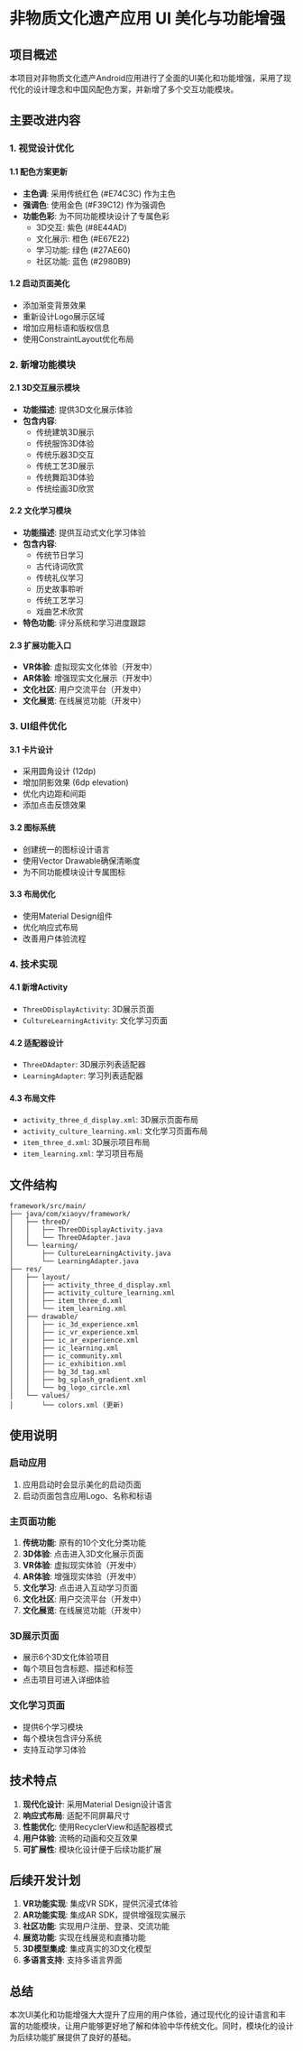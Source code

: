 # 非物质文化遗产应用 UI 美化与功能增强

## 项目概述

本项目对非物质文化遗产Android应用进行了全面的UI美化和功能增强，采用了现代化的设计理念和中国风配色方案，并新增了多个交互功能模块。

## 主要改进内容

### 1. 视觉设计优化

#### 1.1 配色方案更新
- **主色调**: 采用传统红色 (#E74C3C) 作为主色
- **强调色**: 使用金色 (#F39C12) 作为强调色
- **功能色彩**: 为不同功能模块设计了专属色彩
  - 3D交互: 紫色 (#8E44AD)
  - 文化展示: 橙色 (#E67E22)
  - 学习功能: 绿色 (#27AE60)
  - 社区功能: 蓝色 (#2980B9)

#### 1.2 启动页面美化
- 添加渐变背景效果
- 重新设计Logo展示区域
- 增加应用标语和版权信息
- 使用ConstraintLayout优化布局

### 2. 新增功能模块

#### 2.1 3D交互展示模块
- **功能描述**: 提供3D文化展示体验
- **包含内容**: 
  - 传统建筑3D展示
  - 传统服饰3D体验
  - 传统乐器3D交互
  - 传统工艺3D展示
  - 传统舞蹈3D体验
  - 传统绘画3D欣赏

#### 2.2 文化学习模块
- **功能描述**: 提供互动式文化学习体验
- **包含内容**:
  - 传统节日学习
  - 古代诗词欣赏
  - 传统礼仪学习
  - 历史故事聆听
  - 传统工艺学习
  - 戏曲艺术欣赏
- **特色功能**: 评分系统和学习进度跟踪

#### 2.3 扩展功能入口
- **VR体验**: 虚拟现实文化体验（开发中）
- **AR体验**: 增强现实文化展示（开发中）
- **文化社区**: 用户交流平台（开发中）
- **文化展览**: 在线展览功能（开发中）

### 3. UI组件优化

#### 3.1 卡片设计
- 采用圆角设计 (12dp)
- 增加阴影效果 (6dp elevation)
- 优化内边距和间距
- 添加点击反馈效果

#### 3.2 图标系统
- 创建统一的图标设计语言
- 使用Vector Drawable确保清晰度
- 为不同功能模块设计专属图标

#### 3.3 布局优化
- 使用Material Design组件
- 优化响应式布局
- 改善用户体验流程

### 4. 技术实现

#### 4.1 新增Activity
- `ThreeDDisplayActivity`: 3D展示页面
- `CultureLearningActivity`: 文化学习页面

#### 4.2 适配器设计
- `ThreeDAdapter`: 3D展示列表适配器
- `LearningAdapter`: 学习列表适配器

#### 4.3 布局文件
- `activity_three_d_display.xml`: 3D展示页面布局
- `activity_culture_learning.xml`: 文化学习页面布局
- `item_three_d.xml`: 3D展示项目布局
- `item_learning.xml`: 学习项目布局

## 文件结构

```
framework/src/main/
├── java/com/xiaoyv/framework/
│   ├── threeD/
│   │   ├── ThreeDDisplayActivity.java
│   │   └── ThreeDAdapter.java
│   └── learning/
│       ├── CultureLearningActivity.java
│       └── LearningAdapter.java
├── res/
│   ├── layout/
│   │   ├── activity_three_d_display.xml
│   │   ├── activity_culture_learning.xml
│   │   ├── item_three_d.xml
│   │   └── item_learning.xml
│   ├── drawable/
│   │   ├── ic_3d_experience.xml
│   │   ├── ic_vr_experience.xml
│   │   ├── ic_ar_experience.xml
│   │   ├── ic_learning.xml
│   │   ├── ic_community.xml
│   │   ├── ic_exhibition.xml
│   │   ├── bg_3d_tag.xml
│   │   ├── bg_splash_gradient.xml
│   │   └── bg_logo_circle.xml
│   └── values/
│       └── colors.xml (更新)
```

## 使用说明

### 启动应用
1. 应用启动时会显示美化的启动页面
2. 启动页面包含应用Logo、名称和标语

### 主页面功能
1. **传统功能**: 原有的10个文化分类功能
2. **3D体验**: 点击进入3D文化展示页面
3. **VR体验**: 虚拟现实体验（开发中）
4. **AR体验**: 增强现实体验（开发中）
5. **文化学习**: 点击进入互动学习页面
6. **文化社区**: 用户交流平台（开发中）
7. **文化展览**: 在线展览功能（开发中）

### 3D展示页面
- 展示6个3D文化体验项目
- 每个项目包含标题、描述和标签
- 点击项目可进入详细体验

### 文化学习页面
- 提供6个学习模块
- 每个模块包含评分系统
- 支持互动学习体验

## 技术特点

1. **现代化设计**: 采用Material Design设计语言
2. **响应式布局**: 适配不同屏幕尺寸
3. **性能优化**: 使用RecyclerView和适配器模式
4. **用户体验**: 流畅的动画和交互效果
5. **可扩展性**: 模块化设计便于后续功能扩展

## 后续开发计划

1. **VR功能实现**: 集成VR SDK，提供沉浸式体验
2. **AR功能实现**: 集成AR SDK，提供增强现实展示
3. **社区功能**: 实现用户注册、登录、交流功能
4. **展览功能**: 实现在线展览和直播功能
5. **3D模型集成**: 集成真实的3D文化模型
6. **多语言支持**: 支持多语言界面

## 总结

本次UI美化和功能增强大大提升了应用的用户体验，通过现代化的设计语言和丰富的功能模块，让用户能够更好地了解和体验中华传统文化。同时，模块化的设计为后续功能扩展提供了良好的基础。 